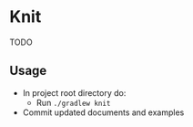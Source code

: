 # Knit

TODO

## Usage

* In project root directory do:
  * Run `./gradlew knit`
* Commit updated documents and examples

